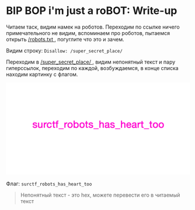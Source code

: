 # BIP BOP i'm just a roBOT: Write-up

Читаем таск, видим намек на роботов. Переходим по ссылке ничего примечательного не видим, вспоминаем про роботов, пытаемся открыть <a href="http://64.227.79.53:44444/robots.txt"> /robots.txt </a>, погуглите что это и зачем.

Видим  строку: 
`Disallow: /super_secret_place/`

Переходим в <a href="http://64.227.79.53:44444//super_secret_place/"> /super_secret_place/ </a>, видим непонятный текст и пару гиперссылок, переходим по каждой, возбуждаемся, в конце списка находим картинку с флагом.

![flag](./static/flag.png)

Флаг: `surctf_robots_has_heart_too`

> Непонятный текст - это hex, можете перевести его в читаемый текст
